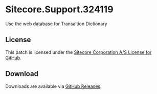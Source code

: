 # Sitecore.Support.324119
Use the web database for Transaltion Dictionary

## License  
This patch is licensed under the [Sitecore Corporation A/S License for GitHub](https://github.com/sitecoresupport/Sitecore.Support.324119/blob/master/LICENSE).  

## Download  
Downloads are available via [GitHub Releases](https://github.com/sitecoresupport/Sitecore.Support.324119/releases).  
